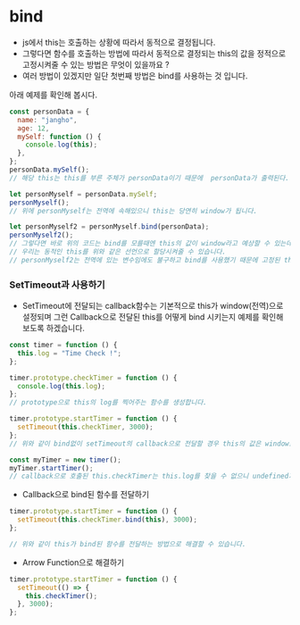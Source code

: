 # bind

- js에서 this는 호출하는 상황에 따라서 동적으로 결정됩니다.
- 그렇다면 함수를 호출하는 방법에 따라서 동적으로 결정되는 this의 값을 정적으로 고정시켜줄 수 있는 방법은 무엇이 있을까요 ?
- 여러 방법이 있겠지만 일단 첫번째 방법은 bind를 사용하는 것 입니다.

아래 예제를 확인해 봅시다.

```jsx
const personData = {
  name: "jangho",
  age: 12,
  mySelf: function () {
    console.log(this);
  },
};
personData.mySelf();
// 해당 this는 this를 부른 주체가 personData이기 때문에  personData가 출력된다.

let personMyself = personData.mySelf;
personMyself();
// 위에 personMyself는 전역에 속해있으니 this는 당연히 window가 됩니다.

let personMyself2 = personMyself.bind(personData);
personMyself2();
// 그렇다면 바로 위의 코드는 bind를 모를때엔 this의 값이 window라고 예상할 수 있는데요.
// 우리는 동적인 this를 위와 같은 선언으로 할당시켜줄 수 있습니다.
// personMyself2는 전역에 있는 변수임에도 불구하고 bind를 사용했기 때문에 고정된 this값이 할당된 것 입니다.
```

### SetTimeout과 사용하기

- SetTimeout에 전달되는 callback함수는 기본적으로 this가 window(전역)으로 설정되며 그런 Callback으로 전달된 this를 어떻게 bind 시키는지 예제를 확인해 보도록 하겠습니다.

```jsx
const timer = function () {
  this.log = "Time Check !";
};

timer.prototype.checkTimer = function () {
  console.log(this.log);
};
// prototype으로 this의 log를 찍어주는 함수를 생성합니다.

timer.prototype.startTimer = function () {
  setTimeout(this.checkTimer, 3000);
};
// 위와 같이 bind없이 setTimeout의 callback으로 전달할 경우 this의 값은 window로 설정됩니다.

const myTimer = new timer();
myTimer.startTimer();
// callback으로 호출된 this.checkTimer는 this.log를 찾을 수 없으니 undefined가 return 됩니다.
```

- Callback으로 bind된 함수를 전달하기

```jsx
timer.prototype.startTimer = function () {
  setTimeout(this.checkTimer.bind(this), 3000);
};

// 위와 같이 this가 bind된 함수를 전달하는 방법으로 해결할 수 있습니다.
```

- Arrow Function으로 해결하기

```jsx
timer.prototype.startTimer = function () {
  setTimeout(() => {
    this.checkTimer();
  }, 3000);
};
```
